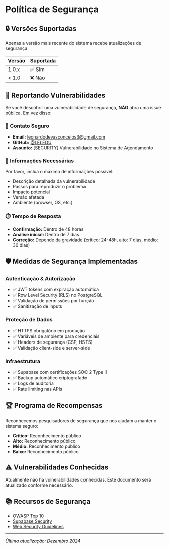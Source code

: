 # Política de Segurança

## 🔒 Versões Suportadas

Apenas a versão mais recente do sistema recebe atualizações de segurança:

| Versão | Suportada          |
| ------ | ------------------ |
| 1.0.x  | ✅ Sim             |
| < 1.0  | ❌ Não             |

## 🚨 Reportando Vulnerabilidades

Se você descobrir uma vulnerabilidade de segurança, **NÃO** abra uma issue pública. Em vez disso:

### 📧 Contato Seguro
- **Email:** leonardodevasconcelos3@gmail.com
- **GitHub:** [@LELEOU](https://github.com/LELEOU)
- **Assunto:** [SECURITY] Vulnerabilidade no Sistema de Agendamento

### 📝 Informações Necessárias
Por favor, inclua o máximo de informações possível:

- Descrição detalhada da vulnerabilidade
- Passos para reproduzir o problema
- Impacto potencial
- Versão afetada
- Ambiente (browser, OS, etc.)

### ⏱️ Tempo de Resposta
- **Confirmação:** Dentro de 48 horas
- **Análise inicial:** Dentro de 7 dias
- **Correção:** Depende da gravidade (crítico: 24-48h, alto: 7 dias, médio: 30 dias)

## 🛡️ Medidas de Segurança Implementadas

### **Autenticação & Autorização**
- ✅ JWT tokens com expiração automática
- ✅ Row Level Security (RLS) no PostgreSQL
- ✅ Validação de permissões por função
- ✅ Sanitização de inputs

### **Proteção de Dados**
- ✅ HTTPS obrigatório em produção
- ✅ Variáveis de ambiente para credenciais
- ✅ Headers de segurança (CSP, HSTS)
- ✅ Validação client-side e server-side

### **Infraestrutura**
- ✅ Supabase com certificações SOC 2 Type II
- ✅ Backup automático criptografado
- ✅ Logs de auditoria
- ✅ Rate limiting nas APIs

## 🏆 Programa de Recompensas

Reconhecemos pesquisadores de segurança que nos ajudam a manter o sistema seguro:

- **Crítico:** Reconhecimento público
- **Alto:** Reconhecimento público 
- **Médio:** Reconhecimento público 
- **Baixo:** Reconhecimento público


## ⚠️ Vulnerabilidades Conhecidas

Atualmente não há vulnerabilidades conhecidas. Este documento será atualizado conforme necessário.

## 📚 Recursos de Segurança

- [OWASP Top 10](https://owasp.org/www-project-top-ten/)
- [Supabase Security](https://supabase.com/docs/guides/platform/security)
- [Web Security Guidelines](https://web.dev/secure/)

---

*Última atualização: Dezembro 2024*
